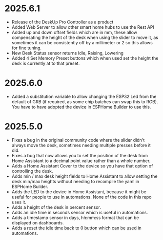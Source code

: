 # 2025.6.1
- Release of the DeskUp Pro Controller as a product
- Added Web Server to allow other smart home hubs to use the Rest API
- Added up and down offset fields which are in mm, these allow compensating the height of the desk when using the slider to move it, as sometimes it can be consistently off by a millimeter or 2 so this allows for fine tuning.
- New Desk Status sensor returns Idle, Raising, Lowering
- Added 4 Set Memory Preset buttons which when used set the height the desk is currently at to that preset.


# 2025.6.0
- Added a substitution variable to allow changing the ESP32 Led from the default of GRB (if required, as some chip batches can swap this to RGB). You have to have adopted the device in ESPHome Builder to use this.


# 2025.5.0
- Fixes a bug in the original community code where the slider didn't always move the desk, sometimes needing multiple presses before it did.
- Fixes a bug that now allows you to set the position of the desk from Home Assistant to a decimal point value rather than a whole number.
- Adds a Home Assistant Cover to the device so you have that option of controlling the desk.
- Adds min / max desk height fields to Home Assistant to allow setting the desk min/max heights without needing to recompile the yaml in ESPHome Builder.
- Adds the LED to the device in Home Assistant, because it might be useful for people to use in automations.  None of the code in this repo uses it.
- Adds a height of the desk in percent sensor.
- Adds an idle time in seconds sensor which is useful in automations.
- Adds a timestamp sensor in days, hh:mm:ss format that can be displayed on dashboards.
- Adds a reset the idle time back to 0 button which can be used in automations. 

